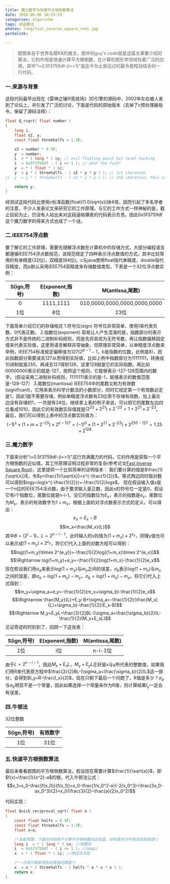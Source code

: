 ```yaml
---
title: 魔力数字与快速平方根倒数算法
date: 2016-06-06 10:53:33
categories: algorithm
tags: 闲话算法
photos: /img/fast_inverse_square_root.jpg
permalink:

---
```


> 题图来自于世界名模KK的推文，图中的guy's code就是这篇文章要介绍的算法，它的作用是快速计算平方根倒数，在计算机图形学领域有着广泛的应用。其中"i=0.5f3759df-(i>>1)"是迄今为止我见过的最令我瞠目结舌的一行代码。

### 一.来源与背景
这段代码最早出现在《雷神之锤III竞技场》3D引擎的源码中，2002年左右被人发到了论坛上，并引发了广泛的讨论，下面是代码的原始版本（去掉了c预处理器指令，保留了源码注释）：
```c
float Q_rsqrt( float number )
{
	long i;
	float x2, y;
	const float threehalfs = 1.5F;

	x2 = number * 0.5F;
	y  = number;
	i  = * ( long * ) &y; // evil floating point bit level hacking
	i  = 0x5f3759df - ( i >> 1 ); // what the fuck?
	y  = * ( float * ) &i;
	y  = y * ( threehalfs - ( x2 * y * y ) ); // 1st iteration
//	y  = y * ( threehalfs - ( x2 * y * y ) ); // 2nd iteration, this can be removed

	return y;
}
```
经测试这段代码比使用c标准函数(float)(1.0/sqrt(x))快4倍，因而引起了多名学者的注意，不少人发表论文来研究它的工作原理。与它的工作方式一样神秘的是，截止目前为止，仍没有人站出来对这段逼格爆表的代码表示负责。因此0x5f3759df这个魔力数字的得来方式也成了一个谜。
### 二.IEEE754浮点数
要了解它的工作原理，需要先理解浮点数在计算机中的存储方式，大部分编程语言都遵循IEEE754浮点数规范，该规范规定了四种表示浮点数值的方式，其中比较常用的有单精度(32位)，双精度(64位)。c与java使用float指代单精度，double指代双精度，而js默认采用IEEE754双精度来存储数值类型。下表是一个32位浮点数实例：

| S(ign,符号) | E(xponent,指数) | M(antissa,尾数) |
|:-:|:-:|:-:|
|0|1111,1111|010,0000,0000,0000,0000,0000|
|1位|8位|23位|

下面简单介绍它们的存储格式
1.符号位(sign)
	符号位非常简单，使用1来代表负数，0代表正数。
2.指数位(exponent)
	容易让人产生混淆的是，指数部分的表示方式并不是传统的二进制补码规则，而是先将其视为无符号数，再让指数偏移固定值来代表实际值，这里用语言解释非常抽象，但原理非常简单，以单精度浮点数来举例，IEEE754标准规定偏移值为127($2^{b-1}-1$，b是指数的位数，此例是8)，因此指数部分需要减去127从而得到实际值，比如上例中指数部分为11111111，转换成10进制就是255，再减去127得到128，这里128就是它的实际指数。再比如00000000表示的就是-127，按照这个规则，它能够表示-127-128范围内的数字。（假设采用二进制补码规则，11111111表示的是-1，能够表示的数值范围是-128-127）
3.尾数位(mantissa)
	IEEE754中的尾数又称为有效数(significant)，它用来表示科学计数法的小数部分，同时它规定第一个有效数必定是1，因此1就不需要存储，例如单精度浮点数有23位用于存储有效数，加上最左边没有存储的1，一共就有24位。继续拿上表的例子来说，可以把它的尾数左边四位看成1010，因此它的有效数实际值就是$(2^{23}+2^{21})\times 2^{-23}=1+2^{21}\times 2^{-23}$。
最后，我们可以得到上表中的浮点数实际值为：$$(-1)^s\times (1+m\times 2^{-23})\times 2^{e-127}=(-1)^0\times(1+2^{21}\times 2^{-23})\times2^{255-127}=1.25\times 2^{128}$$

### 三.魔力数字
下面来分析"i=0.5f3759df-(i>>1)"这行充满魔力的代码，它的作用是获取一个平方根倒数的近似值。其工作原理证明过程非常的复杂(参考论文[Fast Inverse Square Root](http://www.lomont.org/Math/Papers/2003/InvSqrt.pdf))，这里提供一个比较简单的证明版本：
我们要计算的值是$\frac{1}{\sqrt{x}}$，令$y=\frac{1}{\sqrt{x}}=x^{-\frac{1}{2}}$，等式两边同时取对数可以得到$logy=log(x^{-\frac{1}{2}})=-\frac{1}{2}logx$。
现在假设输入值x是一个n位的IEEE754浮点数，由于要求输入是正数，因此x的符号位一定是0，假设它有i个指数位，尾数位就是n-i-1。设它的指数位为$E_x$，表示的指数是$e_x$，尾数位为$M_x$，表示的有效数字为$1+m_x$，根据上面的对浮点数表示方式的定义，可以得出：$$e_x=E_x-B$$$$m_x=\frac{M_x}{L}$$
其中$B=(2^i-1)$，$L=2^{n-i-1}$，此时输入的x的值为$(1+m_x)\times 2^{e_x}$，同理y值也可以表示成$(1+m_y)\times 2^{e_y}$，将它们代入上面的对数方程可以得到：
$$log((1+m_y)\times 2^{e_y})=-\frac{1}{2}log((1+m_x)\times 2^{e_x})$$
$$\Rightarrow log(1+m_y)+e_y=-\frac{1}{2}log(1+m_x)-\frac{1}{2}e_x$$
现在假设我们用$\sigma_a$来表示$log(1+m_y)$与$m_y$之间的误差，$\sigma_b$表示$log(1+m_x)$与$m_x$之间的误差，即$\sigma_a=log(1+m_y)-m_y$，$\sigma_b=log(1+m_x)-m_x$，将它们代入上式得到：
$$m_y+\sigma_a+e_y=-\frac{1}{2}(m_x+\sigma_b)-\frac{1}{2}e_x$$
$$\Rightarrow \frac{M_y}{L}+E_y-B+\sigma_a=-\frac{1}{2}(\frac{M_x}{L}+\sigma_b)-\frac{1}{2}(E_x-B)$$
$$\Rightarrow M_y+E_yL=\frac{3}{2}BL-(\sigma_a+\frac{\sigma_b}{2})L-\frac{1}{2}(M_x+E_xL)$$
见证奇迹的时刻到了，回顾一下这张表：

| S(ign,符号) | E(xponent,指数) | M(antissa,尾数) |
|:-:|:-:|:-:|
|1位|i位|n-i-1位|

由于$L=2^{n-i-1}$，因此$M_x+E_xL$，$M_y+E_yL$正好是x与y所代表的整数值，如果我们用R来代表原方程中$\frac{3}{2}BL-(\sigma_a+\frac{\sigma_b}{2})L$这一部分，会得到$I_y=R-\frac{I_x}{2}$，现在只剩下最后一个问题了，R值是多少？$\sigma_a$与$\sigma_b$明显不是一个常量，因此如果选择一个常量来作为R值，则计算结果$I_y$一定会有误差，


### 四.牛顿法



32位整数

| S(ign,符号) | 有效数字 |
|:-:|:-:|
|1位|31位|















### 五.快速平方根倒数算法
最后来看看题图的平方根倒数算法，假设现在需要计算$\frac{1}{\sqrt{a}}$，即$f(x)=\frac{1}{x^2}-a$的根，代入牛顿法公式：
$$x_1=x_0-\frac{f(x_0)}{f(x_1)}=x_0-\frac{1/x_0^2-a}{-2/x_0^3}=\frac{3x_0-ax_0^3}{2}=x_0(\frac{3}{2}-\frac{a}{2}x_0^2)$$

代码实现：
```c
float Quick_reciprocal_sqrt( float a )
{
    const float halfs = 0.5F;
    const float threehalfs = 1.5F;
    float x=a;

    /*高能预警，下面的代码用于计算平方根倒数的近似值，并将其作为牛顿法的初始值*/
    long i  = * ( long * ) &x; //转整形
    i  = 0x5f3759df - ( i >> 1 ); //magic
    x  = * ( float * ) &i; //转回浮点型

    /*一次迭代就能得到非常高的精度*/
    x  = x * ( threehalfs - ( halfs * a * x * x ) );
    return x;
}
```


